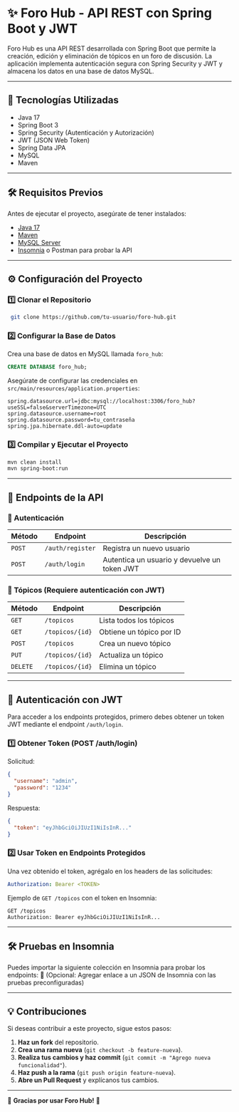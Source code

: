 # ✨ Foro Hub - API REST con Spring Boot y JWT

Foro Hub es una API REST desarrollada con Spring Boot que permite la creación, edición y eliminación de tópicos en un foro de discusión. La aplicación implementa autenticación segura con Spring Security y JWT y almacena los datos en una base de datos MySQL.

---

## 🚀 Tecnologías Utilizadas
- Java 17
- Spring Boot 3
- Spring Security (Autenticación y Autorización)
- JWT (JSON Web Token)
- Spring Data JPA
- MySQL
- Maven

---

## 🛠️ Requisitos Previos
Antes de ejecutar el proyecto, asegúrate de tener instalados:
- [Java 17](https://www.oracle.com/java/technologies/javase/jdk17-archive-downloads.html)
- [Maven](https://maven.apache.org/download.cgi)
- [MySQL Server](https://dev.mysql.com/downloads/installer/)
- [Insomnia](https://insomnia.rest/) o Postman para probar la API

---

## ⚙️ Configuración del Proyecto
### 1️⃣ Clonar el Repositorio
```sh
 git clone https://github.com/tu-usuario/foro-hub.git
```

### 2️⃣ Configurar la Base de Datos
Crea una base de datos en MySQL llamada `foro_hub`:
```sql
CREATE DATABASE foro_hub;
```

Asegúrate de configurar las credenciales en `src/main/resources/application.properties`:
```properties
spring.datasource.url=jdbc:mysql://localhost:3306/foro_hub?useSSL=false&serverTimezone=UTC
spring.datasource.username=root
spring.datasource.password=tu_contraseña
spring.jpa.hibernate.ddl-auto=update
```

### 3️⃣ Compilar y Ejecutar el Proyecto
```sh
mvn clean install
mvn spring-boot:run
```

---

## 📌 Endpoints de la API

### 🔹 Autenticación
| Método | Endpoint         | Descripción |
|---------|-----------------|--------------|
| `POST`  | `/auth/register` | Registra un nuevo usuario |
| `POST`  | `/auth/login`    | Autentica un usuario y devuelve un token JWT |

### 🔹 Tópicos (Requiere autenticación con JWT)
| Método | Endpoint       | Descripción |
|---------|---------------|--------------|
| `GET`   | `/topicos`    | Lista todos los tópicos |
| `GET`   | `/topicos/{id}` | Obtiene un tópico por ID |
| `POST`  | `/topicos`    | Crea un nuevo tópico |
| `PUT`   | `/topicos/{id}` | Actualiza un tópico |
| `DELETE` | `/topicos/{id}` | Elimina un tópico |

---

## 🔐 Autenticación con JWT

Para acceder a los endpoints protegidos, primero debes obtener un token JWT mediante el endpoint `/auth/login`.

### 1️⃣ Obtener Token (POST /auth/login)
Solicitud:
```json
{
  "username": "admin",
  "password": "1234"
}
```

Respuesta:
```json
{
  "token": "eyJhbGciOiJIUzI1NiIsInR..."
}
```

### 2️⃣ Usar Token en Endpoints Protegidos
Una vez obtenido el token, agrégalo en los headers de las solicitudes:
```yaml
Authorization: Bearer <TOKEN>
```

Ejemplo de `GET /topicos` con el token en Insomnia:
```http
GET /topicos
Authorization: Bearer eyJhbGciOiJIUzI1NiIsInR...
```

---

## 🛠️ Pruebas en Insomnia
Puedes importar la siguiente colección en Insomnia para probar los endpoints:
📌 (Opcional: Agregar enlace a un JSON de Insomnia con las pruebas preconfiguradas)

---

## 💡 Contribuciones
Si deseas contribuir a este proyecto, sigue estos pasos:
1. **Haz un fork** del repositorio.
2. **Crea una rama nueva** (`git checkout -b feature-nueva`).
3. **Realiza tus cambios y haz commit** (`git commit -m "Agrego nueva funcionalidad"`).
4. **Haz push a la rama** (`git push origin feature-nueva`).
5. **Abre un Pull Request** y explícanos tus cambios.

---



🚀 **Gracias por usar Foro Hub!** 🎉


